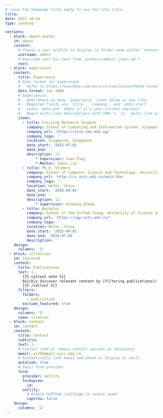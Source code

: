 ```yaml
---
# Leave the homepage title empty to use the site title
title:
date: 2022-10-24
type: landing

sections:
  - block: about.avatar
    id: about
    content:
      # Choose a user profile to display (a folder name within `content/authors/`)
      username: admin
      # Override your bio text from `authors/admin/_index.md`?
      text:
  - block: experience
    content:
      title: Experience
      # Date format for experience
      #   Refer to https://wowchemy.com/docs/customization/#date-format
      date_format: Jan 2006
      # Experiences.
      #   Add/remove as many `experience` items below as you like.
      #   Required fields are `title`, `company`, and `date_start`.
      #   Leave `date_end` empty if it's your current employer.
      #   Begin multi-line descriptions with YAML's `|2-` multi-line prefix.
      items:
        - title: Visiting Research Student
          company: School of Computing and Information System, Singapore Management University
          company_url: 'https://scis.smu.edu.sg/'
          company_logo: ''
          location: Singapore, Singapore
          date_start: '2022-07-01'
          date_end: ''
          description: |2-
              * Supervisor: Yuan Fang
              * Mentor: Zemin Liu
        - title: Ph.D. Student
          company: School of Computer Science and Technology, University of Science and Technology of China
          company_url: 'http://cs.ustc.edu.cn/main.htm'
          company_logo: ''
          location: Hefei, China
          date_start: '2019-09-01'
          date_end: ''
          description: |2-
              * Supervisor: Xinming Zhang
        - title: Bachelor
          company: School of the Gifted Young, University of Science and Technology of China
          company_url: 'https://sgy.ustc.edu.cn/'
          company_logo: ''
          location: Hefei, China
          date_start: '2015-09-01'
          date_end: '2019-07-01'
          description: ''
    design:
      columns: '2'
  - block: collection
    id: featured
    content:
      title: Publications
      text: |-
        {{% callout note %}}
        Quickly discover relevant content by [filtering publications](./publication/).
        {{% /callout %}}
      filters:
        folders:
          - publication
        exclude_featured: true
    design:
      columns: '2'
      view: citation
  - block: contact
    id: contact
    content:
      title: Contact
      subtitle:
      text: |-
      # Contact (add or remove contact options as necessary)
      email: yxt95@mail.ustc.edu.cn
      # Automatically link email and phone or display as text?
      autolink: true
      # Email form provider
      form:
        provider: netlify
        formspree:
          id:
        netlify:
          # Enable CAPTCHA challenge to reduce spam?
          captcha: false
    design:
      columns: '2'
---
```

